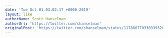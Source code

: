 ```yaml
---
date: 'Tue Oct 01 03:02:17 +0000 2019'
layout: like
authorName: Scott Hanselman
authorUrl: 'https://twitter.com/shanselman'
originalPost: 'https://twitter.com/shanselman/status/1178867703303393281'
---
```

